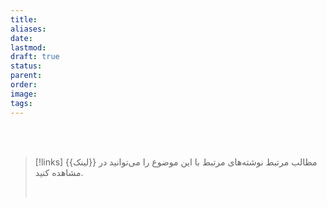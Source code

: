```yaml
---
title: 
aliases: 
date: 
lastmod: 
draft: true
status: 
parent: 
order: 
image: 
tags:
---
```












<br/><br/>

> [!links] مطالب مرتبط
> نوشته‌های مرتبط با این موضوع را می‌توانید در {{لینک}} مشاهده کنید.
> 
> <br/>

